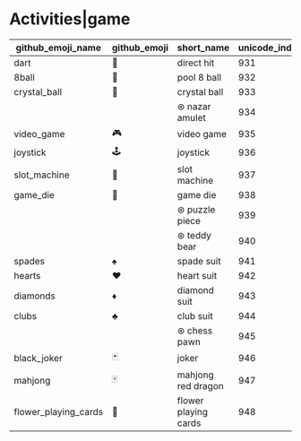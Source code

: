 # Activities|game

|github_emoji_name|github_emoji|short_name|unicode_index|
|---|---|---|---|
|dart|:dart:|direct hit|931|
|8ball|:8ball:|pool 8 ball|932|
|crystal_ball|:crystal_ball:|crystal ball|933|
|||⊛ nazar amulet|934|
|video_game|:video_game:|video game|935|
|joystick|:joystick:|joystick|936|
|slot_machine|:slot_machine:|slot machine|937|
|game_die|:game_die:|game die|938|
|||⊛ puzzle piece|939|
|||⊛ teddy bear|940|
|spades|:spades:|spade suit|941|
|hearts|:hearts:|heart suit|942|
|diamonds|:diamonds:|diamond suit|943|
|clubs|:clubs:|club suit|944|
|||⊛ chess pawn|945|
|black_joker|:black_joker:|joker|946|
|mahjong|:mahjong:|mahjong red dragon|947|
|flower_playing_cards|:flower_playing_cards:|flower playing cards|948|
